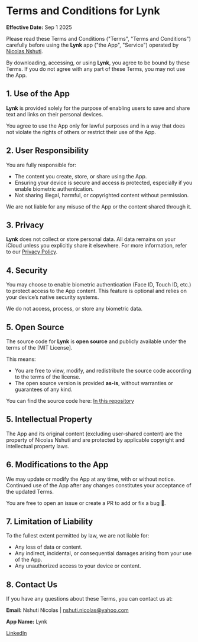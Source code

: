 # Terms and Conditions for Lynk

**Effective Date:** Sep 1 2025

Please read these Terms and Conditions ("Terms", "Terms and Conditions") carefully before using the **Lynk** app ("the App", "Service") operated by [Nicolas Nshuti](https://www.linkedin.com/in/nshuti-nicolas/).

By downloading, accessing, or using **Lynk**, you agree to be bound by these Terms. If you do not agree with any part of these Terms, you may not use the App.

## 1. Use of the App

**Lynk** is provided solely for the purpose of enabling users to save and share text and links on their personal devices.

You agree to use the App only for lawful purposes and in a way that does not violate the rights of others or restrict their use of the App.

## 2. User Responsibility

You are fully responsible for:
- The content you create, store, or share using the App.
- Ensuring your device is secure and access is protected, especially if you enable biometric authentication.
- Not sharing illegal, harmful, or copyrighted content without permission.

We are not liable for any misuse of the App or the content shared through it.

## 3. Privacy

**Lynk** does not collect or store personal data. All data remains on your iCloud unless you explicitly share it elsewhere. For more information, refer to our [Privacy Policy](./privacy_policy.md).

## 4. Security

You may choose to enable biometric authentication (Face ID, Touch ID, etc.) to protect access to the App content. This feature is optional and relies on your device’s native security systems.

We do not access, process, or store any biometric data.

## 5. Open Source

The source code for **Lynk** is **open source** and publicly available under the terms of the [MIT License].

This means:
- You are free to view, modify, and redistribute the source code according to the terms of the license.
- The open source version is provided **as-is**, without warranties or guarantees of any kind.

You can find the source code here: [In this repository](https://github.com/nshutinicolas/lynk_saver/)

## 5. Intellectual Property

The App and its original content (excluding user-shared content) are the property of Nicolas Nshuti and are protected by applicable copyright and intellectual property laws.

## 6. Modifications to the App

We may update or modify the App at any time, with or without notice. Continued use of the App after any changes constitutes your acceptance of the updated Terms.

You are free to open an issue or create a PR to add or fix a bug 🐞.

## 7. Limitation of Liability

To the fullest extent permitted by law, we are not liable for:
- Any loss of data or content.
- Any indirect, incidental, or consequential damages arising from your use of the App.
- Any unauthorized access to your device or content.

## 8. Contact Us

If you have any questions about these Terms, you can contact us at:

**Email:** Nshuti Nicolas | nshuti.nicolas@yahoo.com

**App Name:** Lynk

[LinkedIn](https://www.linkedin.com/in/nshuti-nicolas)
